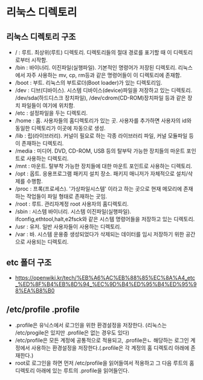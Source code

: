 # 리눅스 디렉토리

## 리눅스 디렉토리 구조
<ul>
  <li>/ : 루트. 최상위(루트) 디렉토리. 디렉토리들의 절대 경로를 표기할 때 이 디렉토리로부터 시작함.</li>
  <li>/bin : 바이너리. 이진파일(실행파일). 기본적인 명령어가 저장된 디렉토리. 리눅스에서 자주 사용하는 mv, cp, rm등과 같은 명령어들이 이 디렉토리에 존재함.</li>
  <li>/boot : 부트. 리눅스의 부트로더(Boot loader)가 있는 디렉토리임.</li>
  <li>/dev : 디브(디바이스). 시스템 디바이스(device)파일을 저장하고 있는 디렉토리. /dev/sda(하드디스크 장치파일), /dev/cdrom(CD-ROM)장치파일 등과 같은 장치 파일들이 여기에 위치함.</li>
  <li>/etc : 설정파일을 두는 디렉토리.</li>
  <li>/home : 홈. 사용자들의 홈디렉토리가 있는 곳. 사용자를 추가하면 사용자의 id와 동일한 디렉토리가 이곳에 자동으로 생성.</li>
  <li>/lib : 립(라이브러리). 커널이 필요로 하는 각종 라이브러리 파일, 커널 모듈파일 등이 존재하는 디렉토리.</li>
  <li>/media : 미디어. DVD, CD-ROM, USB 등의 탈부탁 가능한 장치들의 마운트 포인트로 사용하는 디렉토리.</li>
  <li>/mnt : 마운트. 탈부착 가능한 장치들에 대한 마운트 포인트로 사용하는 디렉토리.</li>
  <li>/opt : 옵트. 응용프로그램 패키지 설치 장소. 패키지 매니저가 자체적으로 설치/삭제를 수행함.</li>
  <li>/proc : 프록(프로세스). '가상파일시스템' 이라고 하는 곳으로 현재 메모리에 존재하는 작업들이 파일 형태로 존재하는 곳임.</li>
  <li>/root : 루트. 관리자계정 root 사용자의 홈디렉토리.</li>
  <li>/sbin : 시스템 바이너리. 시스템 이진파일(실행파일). ifconfig,ethtool,halt,e2fsck와 같은 시스템 명령어들을 저장하고 있는 디렉토리.</li>
  <li>/usr : 유저. 일반 사용자들이 사용하는 디렉토리.</li>
  <li>/var : 바. 시스템 운용중 생성되었다가 삭제되는 데이터를 임시 저장하기 위한 공간으로 사용되는 디렉토리.</li>
</ul>

## etc 폴더 구조
- https://openwiki.kr/tech/%EB%A6%AC%EB%88%85%EC%8A%A4_etc_%ED%8F%B4%EB%8D%94_%EC%9D%B4%ED%95%B4%ED%95%98%EA%B8%B0

## /etc/profile .profile
- .profile은 유닉스에서 로그인을 위한 환경설정을 저장한다. (리눅스는 /etc/progile은 있지만 .profile은 없는 경우도 있다)
- /etc/profile은 모든 계정에 공통적으로 적용되고, .profile은ㄴ 해당하는 로그인 계정에서 사용하는 환경설정을 저장한다.(.profile은 각 계정의 홈 디렉토리 아래에 존재한다.)
- root로 로그인을 하면 먼저 /etc/profile을 읽어들여서 적용하고 그 다음 루트의 홈 디렉토리 아래에 있는 루트의 .profile을 읽어들인다.
